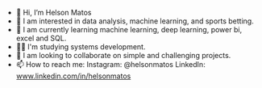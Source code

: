- 👋 Hi, I’m Helson Matos
- 👀 I am interested in data analysis, machine learning, and sports betting.
- 🌱 I am currently learning machine learning, deep learning, power bi, excel and SQL.
- 👨‍🎓 I'm studying systems development.
- 💞️ I am looking to collaborate on simple and challenging projects.
- 📫 How to reach me: Instagram: @helsonmatos LinkedIn: www.linkedin.com/in/helsonmatos

<!---
helsonmatos/helsonmatos is a ✨ special ✨ repository because its `README.md` (this file) appears on your GitHub profile.
You can click the Preview link to take a look at your changes.
--->
